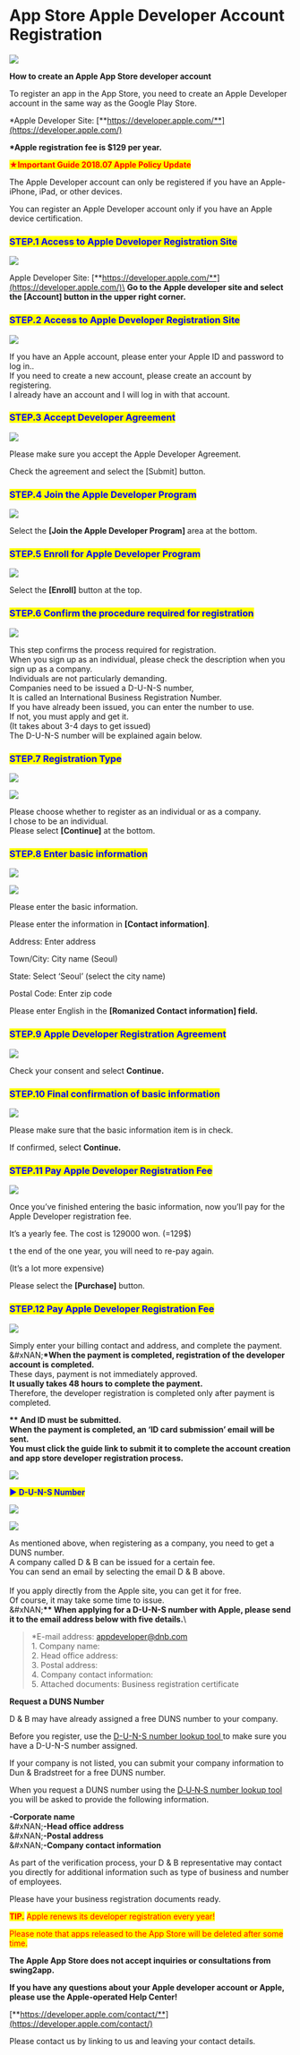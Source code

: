 # App Store Apple Developer Account Registration

![](https://support.swing2app.com/wp-content/uploads/2018/09/app_store.png)

**How to create an Apple App Store developer account**

To register an app in the App Store, you need to create an Apple Developer account in the same way as the Google Play Store.

\*Apple Developer Site: [**https://developer.apple.com/**](https://developer.apple.com/)

**\*Apple registration fee is $129 per year.**

<mark style="color:red;">**★Important Guide 2018.07 Apple Policy Update**</mark>

The Apple Developer account can only be registered if you have an Apple-iPhone, iPad, or other devices.

You can register an Apple Developer account only if you have an Apple device certification.

### <mark style="color:blue;">**STEP.1 Access to Apple Developer Registration Site**</mark>

![](https://s3.ap-northeast-2.amazonaws.com/swing2bucket/resource/image/help/835ceb9e81323da7a04529178fd2ec7e.png)

Apple Developer Site: [**https://developer.apple.com/**](https://developer.apple.com/)\
**Go to the Apple developer site and select the \[Account] button in the upper right corner.**

### <mark style="color:blue;">**STEP.2 Access to Apple Developer Registration Site**</mark>

![](https://s3.ap-northeast-2.amazonaws.com/swing2bucket/resource/image/help/bf9f3ac7d7dd9131b7374baad5e84dc3.png)

If you have an Apple account, please enter your Apple ID and password to log in..\
If you need to create a new account, please create an account by registering.\
I already have an account and I will log in with that account.

### <mark style="color:blue;">**STEP.3 Accept Developer Agreement**</mark>

![](https://support.swing2app.com/wp-content/uploads/2018/09/%EC%98%81%EB%AC%B8_%EC%95%A0%ED%94%8C%EA%B0%9C%EB%B0%9C%EC%9E%901.png)

Please make sure you accept the Apple Developer Agreement.

Check the agreement and select the \[Submit] button.

### <mark style="color:blue;">**STEP.4 Join the Apple Developer Program**</mark>

![](https://s3.ap-northeast-2.amazonaws.com/swing2bucket/resource/image/help/e14f6bfbe5cdabad83ecc5e77ea66df0.png)

Select the **\[Join the Apple Developer Program]** area at the bottom.

### <mark style="color:blue;">**STEP.5 Enroll for Apple Developer Program**</mark>

![](https://s3.ap-northeast-2.amazonaws.com/swing2bucket/resource/image/help/a9664b9bf6b8691656a869f5e5af5ce4.png)

Select the **\[Enroll]** button at the top.

### <mark style="color:blue;">**STEP.6 Confirm the procedure required for registration**</mark>

![](https://support.swing2app.com/wp-content/uploads/2018/09/%EC%98%81%EB%AC%B8_%EC%95%A0%ED%94%8C%EA%B0%9C%EB%B0%9C%EC%9E%902.png)

This step confirms the process required for registration.\
When you sign up as an individual, please check the description when you sign up as a company.\
Individuals are not particularly demanding.\
Companies need to be issued a D-U-N-S number,\
It is called an International Business Registration Number.\
If you have already been issued, you can enter the number to use.\
If not, you must apply and get it.\
(It takes about 3-4 days to get issued)\
The D-U-N-S number will be explained again below.

### <mark style="color:blue;">**STEP.7 Registration Type**</mark>

![](https://support.swing2app.com/wp-content/uploads/2018/09/%EC%98%81%EB%AC%B8_%EC%95%A0%ED%94%8C%EA%B0%9C%EB%B0%9C%EC%9E%903.png)

![](https://support.swing2app.com/wp-content/uploads/2018/09/%EC%98%81%EB%AC%B8_%EC%95%A0%ED%94%8C%EA%B0%9C%EB%B0%9C%EC%9E%904.png)

Please choose whether to register as an individual or as a company.\
I chose to be an individual.\
Please select **\[Continue]** at the bottom.

### <mark style="color:blue;">**STEP.8 Enter basic information**</mark>

![](https://support.swing2app.com/wp-content/uploads/2018/09/%EC%98%81%EB%AC%B8_%EC%95%A0%ED%94%8C%EA%B0%9C%EB%B0%9C%EC%9E%905.png)

![](https://support.swing2app.com/wp-content/uploads/2018/09/%EC%98%81%EB%AC%B8_%EC%95%A0%ED%94%8C%EA%B0%9C%EB%B0%9C%EC%9E%906.png)

Please enter the basic information.

Please enter the information in **\[Contact information]**.

Address: Enter address

Town/City: City name (Seoul)

State: Select ‘Seoul’ (select the city name)

Postal Code: Enter zip code

Please enter English in the **\[Romanized Contact information] field.**

### <mark style="color:blue;">**STEP.9 Apple Developer Registration Agreement**</mark>

![](https://s3.ap-northeast-2.amazonaws.com/swing2bucket/resource/image/help/ce99a4d91ccadcd9f7214d91f128a53d.png)

Check your consent and select **Continue.**

### <mark style="color:blue;">**STEP.10 Final confirmation of basic information**</mark>

![](https://support.swing2app.com/wp-content/uploads/2018/09/%EC%98%81%EB%AC%B8_%EC%95%A0%ED%94%8C%EA%B0%9C%EB%B0%9C%EC%9E%907.png)

Please make sure that the basic information item is in check.

If confirmed, select **Continue.**

### <mark style="color:blue;">**STEP.11 Pay Apple Developer Registration Fee**</mark>

![](https://support.swing2app.com/wp-content/uploads/2018/09/%EC%98%81%EB%AC%B8_%EC%95%A0%ED%94%8C%EA%B0%9C%EB%B0%9C%EC%9E%908.png)

Once you’ve finished entering the basic information, now you’ll pay for the Apple Developer registration fee.

It’s a yearly fee. The cost is 129000 won. (=129$)

t the end of the one year, you will need to re-pay again.

(It’s a lot more expensive)

Please select the **\[Purchase]** button.

### <mark style="color:blue;">**STEP.12 Pay Apple Developer Registration Fee**</mark>

![](https://support.swing2app.com/wp-content/uploads/2018/09/%EC%98%81%EB%AC%B8_%EC%95%A0%ED%94%8C%EA%B0%9C%EB%B0%9C%EC%9E%9011.png)

Simply enter your billing contact and address, and complete the payment.\
&#xNAN;**\*When the payment is completed, registration of the developer account is completed.**\
These days, payment is not immediately approved.\
**It usually takes 48 hours to complete the payment.**\
Therefore, the developer registration is completed only after payment is completed.

**\*\* And ID must be submitted.**\
**When the payment is completed, an ‘ID card submission’ email will be sent.**\
**You must click the guide link to submit it to complete the account creation and app store developer registration process.**

![](https://support.swing2app.com/wp-content/uploads/2018/09/%EC%A4%841-1.png)

<mark style="color:blue;">**▶ D-U-N-S Number**</mark>

![](https://support.swing2app.com/wp-content/uploads/2018/09/%EC%98%81%EB%AC%B8_%EC%95%A0%ED%94%8C%EA%B0%9C%EB%B0%9C%EC%9E%909.png)

![](https://support.swing2app.com/wp-content/uploads/2018/09/%EC%98%81%EB%AC%B8_%EC%95%A0%ED%94%8C%EA%B0%9C%EB%B0%9C%EC%9E%9010.png)

As mentioned above, when registering as a company, you need to get a DUNS number.\
A company called D & B can be issued for a certain fee.\
You can send an email by selecting the email D & B above.\
\
If you apply directly from the Apple site, you can get it for free.\
Of course, it may take some time to issue.\
&#xNAN;**\*\* When applying for a D-U-N-S number with Apple, please send it to the email address below with five details.**\\

> \*E-mail address: appdeveloper@dnb.com\
> 1\. Company name:\
> 2\. Head office address:\
> 3\. Postal address:\
> 4\. Company contact information:\
> 5\. Attached documents: Business registration certificate

**Request a DUNS Number**

D & B may have already assigned a free DUNS number to your company.

Before you register, use the [D-U-N-S number lookup tool ](https://developer.apple.com/enroll/duns-lookup/)to make sure you have a D-U-N-S number assigned.

If your company is not listed, you can submit your company information to Dun & Bradstreet for a free DUNS number.

When you request a DUNS number using the [D‑U‑N‑S number lookup tool ](https://developer.apple.com/enroll/duns-lookup/)you will be asked to provide the following information.

**-Corporate name**\
&#xNAN;**-Head office address**\
&#xNAN;**-Postal address**\
&#xNAN;**-Company contact information**

As part of the verification process, your D & B representative may contact you directly for additional information such as type of business and number of employees.

Please have your business registration documents ready.

<mark style="color:red;">**TIP.**</mark> <mark style="color:red;">Apple renews its developer registration every year!</mark>

<mark style="color:red;">Please note that apps released to the App Store will be deleted after some time.</mark>

**The Apple App Store does not accept inquiries or consultations from swing2app.**

**If you have any questions about your Apple developer account or Apple, please use the Apple-operated Help Center!**

[**https://developer.apple.com/contact/**](https://developer.apple.com/contact/)

Please contact us by linking to us and leaving your contact details.
